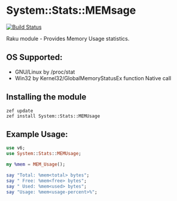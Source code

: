 # System::Stats::MEMsage
[![Build Status](https://travis-ci.com/ramiroencinas/System-Stats-MEMUsage.svg?branch=master)](https://travis-ci.com/github/ramiroencinas/System-Stats-MEMUsage)

Raku module - Provides Memory Usage statistics.

## OS Supported: ##
* GNU/Linux by /proc/stat
* Win32 by Kernel32/GlobalMemoryStatusEx function Native call

## Installing the module ##

    zef update
    zef install System::Stats::MEMUsage

## Example Usage: ##

```raku 
use v6;
use System::Stats::MEMUsage;    

my %mem = MEM_Usage();

say "Total: %mem<total> bytes";
say " Free: %mem<free> bytes";
say " Used: %mem<used> bytes";
say "Usage: %mem<usage-percent>%";
```